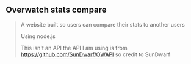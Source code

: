 ## Overwatch stats compare
> A website built so users can compare their stats to another users
> 
> Using node.js
>
> This isn't an API the API I am using is from https://github.com/SunDwarf/OWAPI so credit to SunDwarf
